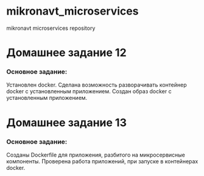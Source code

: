 # mikronavt_microservices
mikronavt microservices repository

# Домашнее задание 12

### Основное задание:

Установлен docker.
Сделана возможность разворачивать контейнер docker с установленным приложением.
Создан образ docker с установленным приложением.

# Домашнее задание 13

### Основное задание:

Созданы Dockerfile для приложения, разбитого на микросервисные компоненты.
Проверена работа приложений, при запуске в контейнерах docker.
